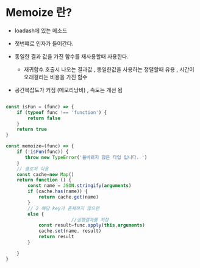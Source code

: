 # Memoize 란?
- loadash에 있는 메소드

- 첫번쨰로 인자가 들어간다.

- 동일한 결과 값을 가진 함수를 재사용할때 사용한다.
  - 재귀함수 호출시 나오는 결과값 , 동일한값을 사용하는 정렬할때 유용 , 시간이 오래걸리는 비용을 가진 함수

- 공간복잡도가 커짐 (메모리낭비) , 속도는 개선 됨

~~~ js

const isFun = (func) => {
    if (typeof func !== 'function') {
        return false
    }
    return true
}

const memoize=(func) => {
    if (!isFun(func)) {
       throw new TypeError('올바르지 않은 타입 입니다. ')
    } 
    // 클로저 이용
    const cache=new Map()
    return function () {
        const name = JSON.stringify(arguments)
        if (cache.has(name)) {
            return cache.get(name)
        }
        // 2 해당 key가 존재하지 않으면
        else {
						//실행결과를 저장
            const result=func.apply(this,arguments)
            cache.set(name, result)
            return result
        }

    }
}
~~~

